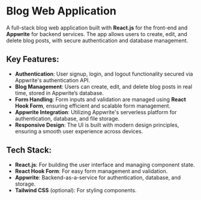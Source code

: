 # Blog Web Application

A full-stack blog web application built with **React.js** for the front-end and **Appwrite** for backend services. The app allows users to create, edit, and delete blog posts, with secure authentication and database management.

## Key Features:
- **Authentication**: User signup, login, and logout functionality secured via Appwrite's authentication API.
- **Blog Management**: Users can create, edit, and delete blog posts in real time, stored in Appwrite’s database.
- **Form Handling**: Form inputs and validation are managed using **React Hook Form**, ensuring efficient and scalable form management.
- **Appwrite Integration**: Utilizing Appwrite's serverless platform for authentication, database, and file storage.
- **Responsive Design**: The UI is built with modern design principles, ensuring a smooth user experience across devices.

## Tech Stack:
- **React.js**: For building the user interface and managing component state.
- **React Hook Form**: For easy form management and validation.
- **Appwrite**: Backend-as-a-service for authentication, database, and storage.
- **Tailwind CSS** (optional): For styling components.
